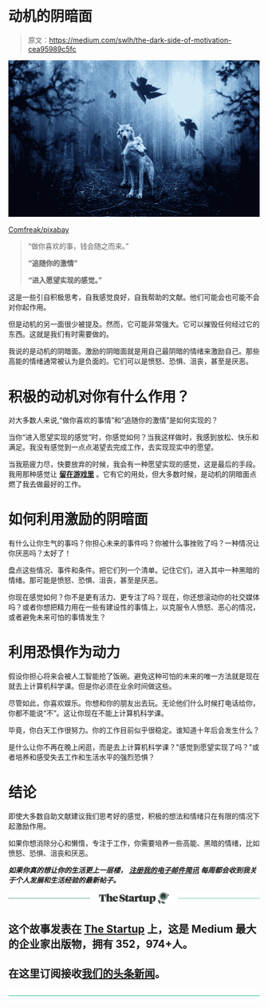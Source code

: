 # 动机的阴暗面

> 原文：<https://medium.com/swlh/the-dark-side-of-motivation-cea95989c5fc>

![](img/1299cc89f7360815e9878133782ced1f.png)

[Comfreak/pixabay](https://pixabay.com/en/wolf-forest-dark-predator-animal-2864647/)

> “做你喜欢的事，钱会随之而来。”
> 
> **“追随你的激情”**
> 
> **“进入愿望实现的感觉。”**

这是一些引自积极思考，自我感觉良好，自我帮助的文献。他们可能会也可能不会对你起作用。

但是动机的另一面很少被提及。然而，它可能非常强大。它可以摧毁任何经过它的东西。这就是我们有时需要做的。

我说的是动机的阴暗面。激励的阴暗面就是用自己最阴暗的情绪来激励自己。那些高能的情绪通常被认为是负面的。它们可以是愤怒、恐惧、沮丧，甚至是厌恶。

# 积极的动机对你有什么作用？

对大多数人来说,“做你喜欢的事情”和“追随你的激情”是如何实现的？

当你“进入愿望实现的感觉”时，你感觉如何？当我这样做时，我感到放松、快乐和满足。我没有感觉到一点点渴望去完成工作，去实现现实中的愿望。

当我筋疲力尽，快要放弃的时候，我会有一种愿望实现的感觉，这是最后的手段。我用那种感觉让 [**留在游戏里**](https://ideavisionaction.com/entrepreneurship/how-to-stay-in-the-game-until-the-payoff-day/) 。它有它的用处，但大多数时候，是动机的阴暗面点燃了我去做最好的工作。

# 如何利用激励的阴暗面

有什么让你生气的事吗？你担心未来的事件吗？你被什么事挫败了吗？一种情况让你厌恶吗？太好了！

盘点这些情况、事件和条件。把它们列一个清单。记住它们，进入其中一种黑暗的情绪。那可能是愤怒、恐惧、沮丧，甚至是厌恶。

你现在感觉如何？你不是更有活力、更专注了吗？现在，你还想滚动你的社交媒体吗？或者你想把精力用在一些有建设性的事情上，以克服令人愤怒、恶心的情况，或者避免未来可怕的事情发生？

# 利用恐惧作为动力

假设你担心将来会被人工智能抢了饭碗。避免这种可怕的未来的唯一方法就是现在就去上计算机科学课。但是你必须在业余时间做这些。

尽管如此，你喜欢娱乐。你想和你的朋友出去玩。无论他们什么时候打电话给你，你都不能说“不”。这让你现在不能上计算机科学课。

毕竟，你白天工作很努力。你的工作目前似乎很稳定。谁知道十年后会发生什么？

是什么让你不再在晚上闲逛，而是去上计算机科学课？"感觉到愿望实现了吗？"或者培养和感受失去工作和生活水平的强烈恐惧？

# 结论

即使大多数自助文献建议我们思考好的感觉，积极的想法和情绪只在有限的情况下起激励作用。

如果你想消除分心和懒惰，专注于工作，你需要培养一些高能、黑暗的情绪，比如愤怒、恐惧、沮丧和厌恶。

***如果你真的想让你的生活更上一层楼，*** [***注册我的电子邮件简讯***](https://ideavisionaction.com/email-newsletter/) ***每周都会收到我关于个人发展和生活经验的最新帖子。***

[![](img/308a8d84fb9b2fab43d66c117fcc4bb4.png)](https://medium.com/swlh)

## 这个故事发表在 [The Startup](https://medium.com/swlh) 上，这是 Medium 最大的企业家出版物，拥有 352，974+人。

## 在这里订阅接收[我们的头条新闻](http://growthsupply.com/the-startup-newsletter/)。

[![](img/b0164736ea17a63403e660de5dedf91a.png)](https://medium.com/swlh)